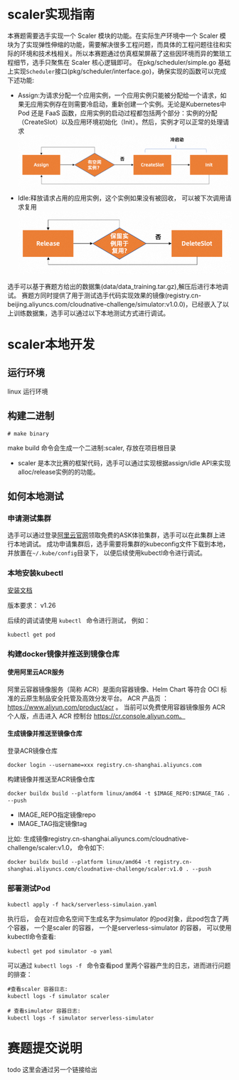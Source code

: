 
# scaler实现指南

本赛题需要选手实现一个 Scaler 模块的功能。在实际生产环境中一个 Scaler 模块为了实现弹性伸缩的功能，需要解决很多工程问题，而具体的工程问题往往和实际的环境和技术栈相关。所以本赛题通过仿真框架屏蔽了这些因环境而异的繁琐工程细节，选手只聚焦在 Scaler 核心逻辑即可。
在pkg/scheduler/simple.go 基础上实现`Scheduler`接口(pkg/scheduler/interface.go)，确保实现的函数可以完成下述功能:
* Assign:为请求分配一个应用实例，一个应用实例只能被分配给一个请求，如果无应用实例存在则需要冷启动，重新创建一个实例。无论是Kubernetes中Pod 还是 FaaS 函数，应用实例的启动过程都包括两个部分：实例的分配（CreateSlot）以及应用环境初始化（Init）。然后，实例才可以正常的处理请求
![img.png](img.png)
* Idle:释放请求占用的应用实例，这个实例如果没有被回收， 可以被下次调用请求复用
![img_1.png](img_1.png)

选手可以基于赛题方给出的数据集(data/data_training.tar.gz),解压后进行本地调试。
赛题方同时提供了用于测试选手代码实现效果的镜像(registry.cn-beijing.aliyuncs.com/cloudnative-challenge/simulator:v1.0.0)，已经嵌入了以上训练数据集，选手可以通过以下本地测试方式进行调试。

# scaler本地开发

## 运行环境

linux 运行环境


## 构建二进制

```
# make binary
```

make build 命令会生成一个二进制:scaler, 存放在项目根目录

* scaler 是本次比赛的框架代码，选手可以通过实现根据assign/idle API来实现alloc/release实例的的功能。

## 如何本地测试

### 申请测试集群

选手可以通过登录[阿里云官网](https://free.aliyun.com/?product=9596839&crowd=personal)领取免费的ASK体验集群，选手可以在此集群上进行本地调试。
成功申请集群后，选手需要将集群的kubeconfig文件下载到本地， 并放置在`~/.kube/config`目录下， 以便后续使用kubectl命令进行调试。

### 本地安装kubectl

[安装文档](https://kubernetes.io/zh-cn/docs/tasks/tools/install-kubectl-linux/)

版本要求： v1.26

后续的调试请使用 `kubectl ` 命令进行测试， 例如：

```
kubectl get pod
```

### 构建docker镜像并推送到镜像仓库

#### 使用阿里云ACR服务
阿里云容器镜像服务（简称 ACR）是面向容器镜像、Helm Chart 等符合 OCI 标准的云原生制品安全托管及高效分发平台。
ACR 产品页 ：https://www.aliyun.com/product/acr 。
当前可以免费使用容器镜像服务 ACR 个人版，点击进入 ACR 控制台 https://cr.console.aliyun.com。

#### 生成镜像并推送至镜像仓库
登录ACR镜像仓库
```
docker login --username=xxx registry.cn-shanghai.aliyuncs.com
```
构建镜像并推送至ACR镜像仓库
```
docker buildx build --platform linux/amd64 -t $IMAGE_REPO:$IMAGE_TAG . --push
```
*  IMAGE_REPO指定镜像repo
*  IMAGE_TAG指定镜像tag
   
比如: 生成镜像registry.cn-shanghai.aliyuncs.com/cloudnative-challenge/scaler:v1.0， 命令如下:
```
docker buildx build --platform linux/amd64 -t registry.cn-shanghai.aliyuncs.com/cloudnative-challenge/scaler:v1.0 . --push
```

### 部署测试Pod

`kubectl apply -f hack/serverless-simulaion.yaml`

执行后， 会在对应命名空间下生成名字为simulator 的pod对象，此pod包含了两个容器， 一个是scaler 的容器， 一个是serverless-simulator 的容器， 可以使用kubectl命令查看:

`kubectl get pod simulator -o yaml`

可以通过 `kubectl logs -f ` 命令查看pod 里两个容器产生的日志，进而进行问题的排查：

```
#查看scaler 容器日志: 
kubectl logs -f simulator scaler

# 查看simulator 容器日志:
kubectl logs -f simulator serverless-simulator
```

# 赛题提交说明

todo 这里会通过另一个链接给出




